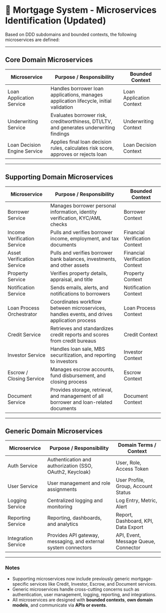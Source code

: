 # 📌 Mortgage System - Microservices Identification (Updated)

Based on DDD subdomains and bounded contexts, the following microservices are defined:

---

## **Core Domain Microservices**

| **Microservice** | **Purpose / Responsibility** | **Bounded Context** |
|-----------------|-----------------------------|------------------|
| Loan Application Service | Handles borrower loan applications, manages application lifecycle, initial validation | Loan Application Context |
| Underwriting Service | Evaluates borrower risk, creditworthiness, DTI/LTV, and generates underwriting findings | Underwriting Context |
| Loan Decision Engine Service | Applies final loan decision rules, calculates risk score, approves or rejects loan | Loan Decision Context |

---

## **Supporting Domain Microservices**

| **Microservice** | **Purpose / Responsibility** | **Bounded Context** |
|-----------------|-----------------------------|------------------|
| Borrower Service | Manages borrower personal information, identity verification, KYC/AML checks | Borrower Context |
| Income Verification Service | Pulls and verifies borrower income, employment, and tax documents | Financial Verification Context |
| Asset Verification Service | Pulls and verifies borrower bank balances, investments, and other assets | Financial Verification Context |
| Property Service | Verifies property details, appraisal, and title | Property Context |
| Notification Service | Sends emails, alerts, and notifications to borrowers | Notification Context |
| Loan Process Orchestrator | Coordinates workflow between microservices, handles events, and drives application process | Loan Process Context |
| Credit Service | Retrieves and standardizes credit reports and scores from credit bureaus | Credit Context |
| Investor Service | Handles loan sale, MBS securitization, and reporting to investors | Investor Context |
| Escrow / Closing Service | Manages escrow accounts, fund disbursement, and closing process | Escrow Context |
| Document Service | Provides storage, retrieval, and management of all borrower and loan-related documents | Document Context |

---

## **Generic Domain Microservices**

| **Microservice** | **Purpose / Responsibility** | **Domain Terms / Context** |
|-----------------|-----------------------------|---------------------------|
| Auth Service | Authentication and authorization (SSO, OAuth2, Keycloak) | User, Role, Access Token |
| User Service | User management and role assignments | User Profile, Group, Account Status |
| Logging Service | Centralized logging and monitoring | Log Entry, Metric, Alert |
| Reporting Service | Reporting, dashboards, and analytics | Report, Dashboard, KPI, Data Export |
| Integration Service | Provides API gateway, messaging, and external system connectors | API, Event, Message Queue, Connector |

---

### **Notes**
- Supporting microservices now include previously generic mortgage-specific services like Credit, Investor, Escrow, and Document services.
- Generic microservices handle cross-cutting concerns such as authentication, user management, logging, reporting, and integrations.
- All microservices are designed with **bounded contexts**, **own domain models**, and communicate via **APIs or events**.
